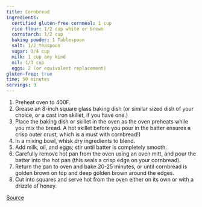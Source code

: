 ```yaml
---
title: Cornbread
ingredients: 
  certified gluten-free cornmeal: 1 cup
  rice flour: 1/2 cup white or brown
  cornstarch: 1/2 cup
  baking powder: 1 Tablespoon
  salt: 1/2 teaspoon
  sugar: 1/4 cup
  milk: 1 cup any kind
  oil: 1/3 cup 
  eggs: 2 (or equivalent replacement)
gluten-free: true
time: 50 minutes
servings: 9
---
```


1. Preheat oven to 400F.
2. Grease an 8-inch square glass baking dish (or similar sized dish of your choice, or a cast iron skillet, if you have one.)
3. Place the baking dish or skillet in the oven as the oven preheats while you mix the bread. A hot skillet before you pour in the batter ensures a crisp outer crust, which is a must with cornbread!)
4. In a mixing bowl, whisk dry ingredients to blend.
5. Add milk, oil, and eggs; stir until batter is completely smooth.
6. Carefully remove hot pan from the oven using an oven mitt, and pour the batter into the hot pan (this seals a crisp edge on your cornbread).
7. Return the pan to oven and bake 20-25 minutes, or until cornbread is golden brown on top and deep golden brown around the edges.
8. Cut into squares and serve hot from the oven either on its own or with a drizzle of honey.

[Source](http://www.glutenfreegigi.com/the-best-gluten-free-cornbread/)
